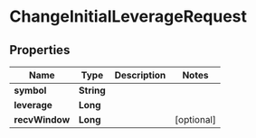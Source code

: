 

# ChangeInitialLeverageRequest


## Properties

| Name | Type | Description | Notes |
|------------ | ------------- | ------------- | -------------|
|**symbol** | **String** |  |  |
|**leverage** | **Long** |  |  |
|**recvWindow** | **Long** |  |  [optional] |



